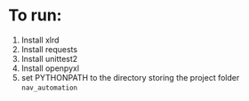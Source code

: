 # To run:
  1. Install xlrd
  2. Install requests
  3. Install unittest2
  4. Install openpyxl
  5. set PYTHONPATH to the directory storing the project folder `nav_automation`